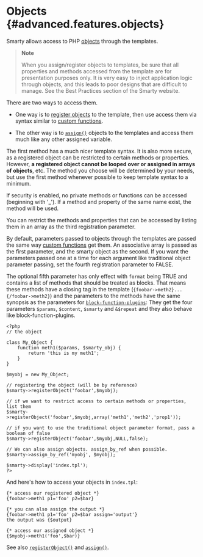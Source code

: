 Objects {#advanced.features.objects}
=======

Smarty allows access to PHP [objects](https://www.php.net/object) through
the templates.

> **Note**
>
> When you assign/register objects to templates, be sure that all
> properties and methods accessed from the template are for presentation
> purposes only. It is very easy to inject application logic through
> objects, and this leads to poor designs that are difficult to manage.
> See the Best Practices section of the Smarty website.

There are two ways to access them.

-   One way is to [register objects](#api.register.object) to the
    template, then use access them via syntax similar to [custom
    functions](#language.custom.functions).

-   The other way is to [`assign()`](#api.assign) objects to the
    templates and access them much like any other assigned variable.

The first method has a much nicer template syntax. It is also more
secure, as a registered object can be restricted to certain methods or
properties. However, **a registered object cannot be looped over or
assigned in arrays of objects**, etc. The method you choose will be
determined by your needs, but use the first method whenever possible to
keep template syntax to a minimum.

If security is enabled, no private methods or functions can be accessed
(beginning with \'\_\'). If a method and property of the same name exist,
the method will be used.

You can restrict the methods and properties that can be accessed by
listing them in an array as the third registration parameter.

By default, parameters passed to objects through the templates are
passed the same way [custom functions](#language.custom.functions) get
them. An associative array is passed as the first parameter, and the
smarty object as the second. If you want the parameters passed one at a
time for each argument like traditional object parameter passing, set
the fourth registration parameter to FALSE.

The optional fifth parameter has only effect with `format` being TRUE
and contains a list of methods that should be treated as blocks. That
means these methods have a closing tag in the template
(`{foobar->meth2}...{/foobar->meth2}`) and the parameters to the methods
have the same synopsis as the parameters for
[`block-function-plugins`](#plugins.block.functions): They get the four
parameters `$params`, `$content`, `$smarty` and `&$repeat` and they also
behave like block-function-plugins.


    <?php
    // the object

    class My_Object {
        function meth1($params, $smarty_obj) {
            return 'this is my meth1';
        }
    }

    $myobj = new My_Object;

    // registering the object (will be by reference)
    $smarty->registerObject('foobar',$myobj);

    // if we want to restrict access to certain methods or properties, list them
    $smarty->registerObject('foobar',$myobj,array('meth1','meth2','prop1'));

    // if you want to use the traditional object parameter format, pass a boolean of false
    $smarty->registerObject('foobar',$myobj,NULL,false);

    // We can also assign objects. assign_by_ref when possible.
    $smarty->assign_by_ref('myobj', $myobj);

    $smarty->display('index.tpl');
    ?>

      

And here\'s how to access your objects in `index.tpl`:


    {* access our registered object *}
    {foobar->meth1 p1='foo' p2=$bar}

    {* you can also assign the output *}
    {foobar->meth1 p1='foo' p2=$bar assign='output'}
    the output was {$output}

    {* access our assigned object *}
    {$myobj->meth1('foo',$bar)}

      

See also [`registerObject()`](#api.register.object) and
[`assign()`](#api.assign).
